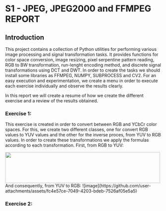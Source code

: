 # S1 - JPEG, JPEG2000 and FFMPEG REPORT
## Introduction
This project contains a collection of Python utilities for performing various image processing and signal transformation tasks. It provides functions for color space conversion, image resizing, pixel serpentine pattern reading, RGB to BW transformation, run-lenght encoding method, and discrete signal transformations using DCT and DWT.
In order to create the tasks we should install some libraries as FFMPEG, NUMPY, SUBPROCESS and CV2.
For an easy execution and experimentation, we create a menu in order to execute each exercise individually and observe the results clearly.

In this report we will create a resume of how we create the different exercise and a review of the results obtained.

### Exercise 1:
This exercise is created in order to convert between RGB and YCbCr color spaces. For this, we create two different classes, one for convert RGB values to YUV values and the other for the inverse proces, from YUV to RGB values.
In order to create these transformations we apply the formulas according to each transformation.
First, from RGB to YUV:

<img src=(https://github.com/user-attachments/assets/cd6206b7-f625-41f8-9e92-418d059be1fe width="500" height="100" >
And consequently, from YUV to RGB:
![image](https://github.com/user-attachments/assets/fc4e57ce-7049-4203-bdeb-7526af05e5a5)


### Exercise 2:

